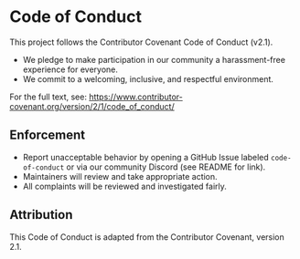 # Code of Conduct

This project follows the Contributor Covenant Code of Conduct (v2.1).

- We pledge to make participation in our community a harassment-free experience for everyone.
- We commit to a welcoming, inclusive, and respectful environment.

For the full text, see:
https://www.contributor-covenant.org/version/2/1/code_of_conduct/

## Enforcement

- Report unacceptable behavior by opening a GitHub Issue labeled `code-of-conduct` or via our community Discord (see README for link).
- Maintainers will review and take appropriate action.
- All complaints will be reviewed and investigated fairly.

## Attribution

This Code of Conduct is adapted from the Contributor Covenant, version 2.1.

